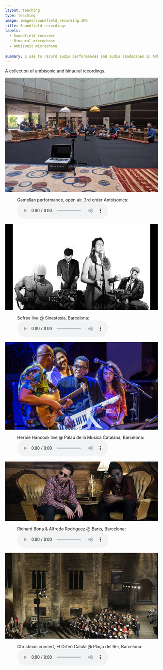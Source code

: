 ```yaml
---
layout: teaching
type: teaching
image: images/soundfield_recording.JPG
title: Soundfield recordings
labels:
  - Soundfield recorder
  - Binaural microphone
  - Ambisonic microphone

summary: I use to record audio performances and audio landscapes in Ambisonics and in binaural.
---
```


A collection of ambisonic and binaural recordings.

<img class="ui image" src="../images/gamellan.jpg">

<figure>
  <figcaption>Gamellan performance, open air, 3rd order Ambisonics:</figcaption>
  <audio controls src="/sounds/gamellan.mp3">
    Your browser does not support the <code>audio</code> element.
  </audio>
</figure>

<img class="ui image" src="../images/sofree.jpg">

<figure>
  <figcaption>Sofree live @ Sinestesia, Barcelona:</figcaption>
  <audio controls src="/sounds/sofree.mp3">
    Your browser does not support the <code>audio</code> element.
  </audio>
</figure>

<img class="ui image" src="../images/hancock.jpg">

<figure>
  <figcaption>Herbie Hancock live @ Palau de la Musica Catalana, Barcelona:</figcaption>
  <audio controls src="/sounds/sofree.mp3">
    Your browser does not support the <code>audio</code> element.
  </audio>
</figure>

<img class="ui image" src="../images/bona.jpg">

<figure>
  <figcaption>Richard Bona & Alfredo Rodríguez @ Barts, Barcelona:</figcaption>
  <audio controls src="/sounds/sofree.mp3">
    Your browser does not support the <code>audio</code> element.
  </audio>
</figure>

<img class="ui image" src="../images/orpheu.png">

<figure>
  <figcaption>Christmas concert, El Orfeó Català @ Plaça del Rei, Barcelona:</figcaption>
  <audio controls src="/sounds/sofree.mp3">
    Your browser does not support the <code>audio</code> element.
  </audio>
</figure>

